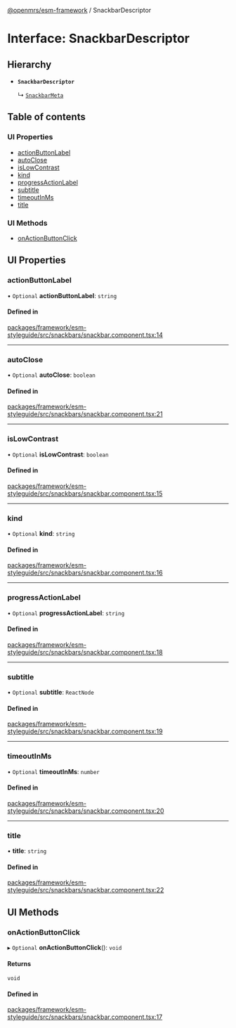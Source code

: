 [@openmrs/esm-framework](../API.md) / SnackbarDescriptor

# Interface: SnackbarDescriptor

## Hierarchy

- **`SnackbarDescriptor`**

  ↳ [`SnackbarMeta`](SnackbarMeta.md)

## Table of contents

### UI Properties

- [actionButtonLabel](SnackbarDescriptor.md#actionbuttonlabel)
- [autoClose](SnackbarDescriptor.md#autoclose)
- [isLowContrast](SnackbarDescriptor.md#islowcontrast)
- [kind](SnackbarDescriptor.md#kind)
- [progressActionLabel](SnackbarDescriptor.md#progressactionlabel)
- [subtitle](SnackbarDescriptor.md#subtitle)
- [timeoutInMs](SnackbarDescriptor.md#timeoutinms)
- [title](SnackbarDescriptor.md#title)

### UI Methods

- [onActionButtonClick](SnackbarDescriptor.md#onactionbuttonclick)

## UI Properties

### actionButtonLabel

• `Optional` **actionButtonLabel**: `string`

#### Defined in

[packages/framework/esm-styleguide/src/snackbars/snackbar.component.tsx:14](https://github.com/Vishal772-pixel/openmrs-esm-core/blob/main/packages/framework/esm-styleguide/src/snackbars/snackbar.component.tsx#L14)

___

### autoClose

• `Optional` **autoClose**: `boolean`

#### Defined in

[packages/framework/esm-styleguide/src/snackbars/snackbar.component.tsx:21](https://github.com/Vishal772-pixel/openmrs-esm-core/blob/main/packages/framework/esm-styleguide/src/snackbars/snackbar.component.tsx#L21)

___

### isLowContrast

• `Optional` **isLowContrast**: `boolean`

#### Defined in

[packages/framework/esm-styleguide/src/snackbars/snackbar.component.tsx:15](https://github.com/Vishal772-pixel/openmrs-esm-core/blob/main/packages/framework/esm-styleguide/src/snackbars/snackbar.component.tsx#L15)

___

### kind

• `Optional` **kind**: `string`

#### Defined in

[packages/framework/esm-styleguide/src/snackbars/snackbar.component.tsx:16](https://github.com/Vishal772-pixel/openmrs-esm-core/blob/main/packages/framework/esm-styleguide/src/snackbars/snackbar.component.tsx#L16)

___

### progressActionLabel

• `Optional` **progressActionLabel**: `string`

#### Defined in

[packages/framework/esm-styleguide/src/snackbars/snackbar.component.tsx:18](https://github.com/Vishal772-pixel/openmrs-esm-core/blob/main/packages/framework/esm-styleguide/src/snackbars/snackbar.component.tsx#L18)

___

### subtitle

• `Optional` **subtitle**: `ReactNode`

#### Defined in

[packages/framework/esm-styleguide/src/snackbars/snackbar.component.tsx:19](https://github.com/Vishal772-pixel/openmrs-esm-core/blob/main/packages/framework/esm-styleguide/src/snackbars/snackbar.component.tsx#L19)

___

### timeoutInMs

• `Optional` **timeoutInMs**: `number`

#### Defined in

[packages/framework/esm-styleguide/src/snackbars/snackbar.component.tsx:20](https://github.com/Vishal772-pixel/openmrs-esm-core/blob/main/packages/framework/esm-styleguide/src/snackbars/snackbar.component.tsx#L20)

___

### title

• **title**: `string`

#### Defined in

[packages/framework/esm-styleguide/src/snackbars/snackbar.component.tsx:22](https://github.com/Vishal772-pixel/openmrs-esm-core/blob/main/packages/framework/esm-styleguide/src/snackbars/snackbar.component.tsx#L22)

## UI Methods

### onActionButtonClick

▸ `Optional` **onActionButtonClick**(): `void`

#### Returns

`void`

#### Defined in

[packages/framework/esm-styleguide/src/snackbars/snackbar.component.tsx:17](https://github.com/Vishal772-pixel/openmrs-esm-core/blob/main/packages/framework/esm-styleguide/src/snackbars/snackbar.component.tsx#L17)
